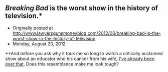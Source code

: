 ## <em>Breaking Bad</em> is the worst show in the history of television.*

 * Originally posted at http://www.lawyersgunsmoneyblog.com/2012/08/breaking-bad-is-the-worst-show-in-the-history-of-television
 * Monday, August 20, 2012

\*\*And before you ask why it took me so long to watch a critically acclaimed show about an educator who his cancer from his wife, [I've already been over that](http://acephalous.typepad.com/acephalous/2007/12/how-sek-hid-can.html). Does this resemblance make me look tough?
